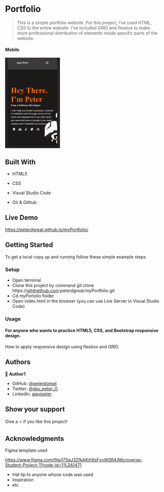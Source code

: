 # Portfolio


> This is a simple portfolio website .For this project, I've used HTML, CSS to the entire website. I've included GRID and flexbox to make more professional distribution of elements inside specific parts of the website.

#### Mobile

![screenshot](/img/readme/port.png) 





## Built With

- HTML5

- CSS

- Visual Studio Code

- Git & Github


## Live Demo
https://peterdgreat.github.io/myPortfolio/

## Getting Started
To get a local copy up and running follow these simple example steps.

### Setup
* Open terminal
* Clone this project by command git clone https://git@github.com:peterdgreat/myPortfolio.git
* Cd myPortolio folder
* Open index.html in the browser (you can use Live Server in Visual Studio Code)


### Usage
#### For anyone who wants to practice HTML5, CSS, and Bootstrap responsive design.
How to apply responsive design using flexbox and GRID.



## Authors

👤 **Author1**

- GitHub: [@peterdgreat](https://github.com/peterdgreat)
- Twitter: [@dev_peter_O](https://twitter.com/dev_Peter_O)
- LinkedIn: [ajayipeter](https://www.linkedin.com/in/ajayipeter/)


## Show your support

Give a ⭐️ if you like this project!

## Acknowledgments
Figma template used 

https://www.figma.com/file/l7SqJ3ZfkAKih9sFxvWSR4/Microverse-Student-Project-1?node-id=1%3A1471
- Hat tip to anyone whose code was used
- Inspiration
- etc
